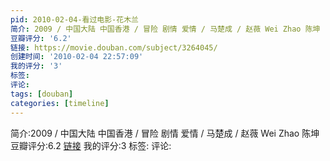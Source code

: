 ```yaml
---
pid: 2010-02-04-看过电影-花木兰
简介: 2009 / 中国大陆 中国香港 / 冒险 剧情 爱情 / 马楚成 / 赵薇 Wei Zhao 陈坤
豆瓣评分: '6.2'
链接: https://movie.douban.com/subject/3264045/
创建时间: '2010-02-04 22:57:09'
我的评分: '3'
标签:
评论:
tags: [douban]
categories: [timeline]
---
```

简介:2009 / 中国大陆 中国香港 / 冒险 剧情 爱情 / 马楚成 / 赵薇 Wei Zhao 陈坤
豆瓣评分:6.2
[链接](https://movie.douban.com/subject/3264045/)
我的评分:3
标签:
评论:
